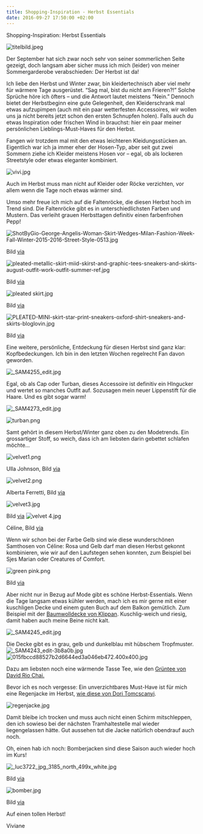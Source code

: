 ```yaml
---
title: Shopping-Inspiration - Herbst Essentials
date: 2016-09-27 17:50:00 +02:00
---
```


Shopping-Inspiration: Herbst Essentials 

![titelbild.jpeg](/uploads/titelbild.jpeg)

Der September hat sich zwar noch sehr von seiner sommerlichen Seite gezeigt, doch langsam aber sicher muss ich mich (leider) von meiner Sommergarderobe verabschieden: Der Herbst ist da!

Ich liebe den Herbst und Winter zwar, bin kleidertechnisch aber viel mehr für wärmere Tage ausgerüstet. “Sag mal, bist du nicht am Frieren?!” Solche Sprüche höre ich öfters – und die Antwort lautet meistens “Nein.” Dennoch bietet der Herbstbeginn eine gute Gelegenheit, den Kleiderschrank mal etwas aufzupimpen (auch mit ein paar wetterfesten Accessoires, wir wollen uns ja nicht bereits jetzt schon den ersten Schnupfen holen). Falls auch du etwas Inspiration oder frischen Wind in brauchst: hier ein paar meiner persönlichen Lieblings-Must-Haves für den Herbst.

Fangen wir trotzdem mal mit den etwas leichteren Kleidungsstücken an. Eigentlich war ich ja immer eher der Hosen-Typ, aber seit gut zwei Sommern ziehe ich Kleider meistens Hosen vor – egal, ob als lockeren Streetstyle oder etwas eleganter kombiniert. 

![vivi.jpg](/uploads/vivi.jpg)

Auch im Herbst muss man nicht auf Kleider oder Röcke verzichten, vor allem wenn die Tage noch etwas wärmer sind. 



Umso mehr freue ich mich auf die Faltenröcke, die diesen Herbst hoch im Trend sind. Die Faltenröcke gibt es in unterschiedlichsten Farben und Mustern. Das verleiht grauen Herbsttagen definitiv einen farbenfrohen Pepp!

![ShotByGio-George-Angelis-Woman-Skirt-Wedges-Milan-Fashion-Week-Fall-Winter-2015-2016-Street-Style-0513.jpg](/uploads/ShotByGio-George-Angelis-Woman-Skirt-Wedges-Milan-Fashion-Week-Fall-Winter-2015-2016-Street-Style-0513.jpg)

Bild [via](http://shotbygio.com/tag/mfw-fallwinter-20152016-street-style/page/3/) 


![pleated-metallic-skirt-miid-skirst-and-graphic-tees-sneakers-and-skirts-august-outfit-work-outfit-summer-ref.jpg](/uploads/pleated-metallic-skirt-miid-skirst-and-graphic-tees-sneakers-and-skirts-august-outfit-work-outfit-summer-ref.jpg)


Bild [via](http://www.closetfulofclothes.com/how-to-wear-pleated-skirts/)

![pleated skirt.jpg](/uploads/pleated%20skirt.jpg)

Bild [via](https://www.pinterest.com/pin/344525440223122014/)

![PLEATED-MINI-skirt-star-print-sneakers-oxford-shirt-sneakers-and-skirts-bloglovin.jpg](/uploads/PLEATED-MINI-skirt-star-print-sneakers-oxford-shirt-sneakers-and-skirts-bloglovin.jpg)

Bild [via](http://www.closetfulofclothes.com/how-to-wear-pleated-skirts/)

Eine weitere, persönliche, Entdeckung für diesen Herbst sind ganz klar: Kopfbedeckungen. Ich bin in den letzten Wochen regelrecht Fan davon geworden.

![_SAM4255_edit.jpg](/uploads/_SAM4255_edit.jpg)

Egal, ob als Cap oder Turban, dieses Accessoire ist definitiv ein HIngucker und wertet so manches Outfit auf. Sozusagen mein neuer Lippenstift für die Haare. Und es gibt sogar warm!


![_SAM4273_edit.jpg](/uploads/_SAM4273_edit.jpg)

![turban.png](/uploads/turban.png)

Samt gehört in diesem Herbst/Winter ganz oben zu den Modetrends. Ein grossartiger Stoff, so weich, dass ich am liebsten darin gebettet schlafen möchte… 

![velvet1.png](/uploads/velvet1.png)

Ulla Johnson, Bild [via](https://www.pinterest.com/source/ullajohnson.com)

![velvet2.png](/uploads/velvet2.png)

Alberta Ferretti, Bild [via](https://www.pinterest.com/livinglycom/) 

![velvet3.jpg](/uploads/velvet3.jpg)



Bild [via](https://www.pinterest.com/vogueparis/) 
![velvet 4.jpg](/uploads/velvet%204.jpg)

Céline, Bild [via](https://www.pinterest.com/source/celine.com)

Wenn wir schon bei der Farbe Gelb sind wie diese wunderschönen Samthosen von Céline: Rosa und Gelb darf man diesen Herbst gekonnt kombinieren, wie wir auf den Laufstegen sehen konnten, zum Beispiel bei Sjes Marian oder Creatures of Comfort. 

![green pink.png](/uploads/green%20pink.png)

Bild [via](http://www.ishawadhwa.com/2016/06/13/fall-trend-2016-yellow-dusty-pink/)

Aber nicht nur in Bezug auf Mode gibt es schöne Herbst-Essentials. Wenn die Tage langsam etwas kühler werden, mach ich es mir gerne mit einer kuschligen Decke und einem guten Buch auf dem Balkon gemütlich. Zum Beispiel mit der [Baumwolldecke von Klippan](https://siroop.ch/wohnen-haushalt/wohnzimmer/zierkissen-plaids/baumwolldecke-klippan-chenille-federn-680236?utm_source=smates&utm_medium=editorial&utm_campaign=smates_q416_vivi&utm_content=klippan). Kuschlig-weich und riesig, damit haben auch meine Beine nicht kalt.

![_SAM4245_edit.jpg](/uploads/_SAM4245_edit.jpg)

Die Decke gibt es in grau, gelb und dunkelblau mit hübschem Tropfmuster.
![_SAM4243_edit-3b8a0b.jpg](/uploads/_SAM4243_edit-3b8a0b.jpg)
![015fbccd88527b2d6644ed3a046eb472.400x400.jpg](/uploads/015fbccd88527b2d6644ed3a046eb472.400x400.jpg)



Dazu am liebsten noch eine wärmende Tasse Tee, wie den [Grüntee von David Rio Chai.](https://siroop.ch/lebensmittel-getraenke/fruehstueck-kaffee-tee/loser-tee/tortoise-green-tea-chai-398g-660557?utm_source=smates&utm_medium=editorial&utm_campaign=smates_q416_vivi&utm_content=chai) 


Bevor ich es noch vergesse: Ein unverzichtbares Must-Have ist für mich eine Regenjacke im Herbst, [wie diese von Dori Tomcscanyi](https://siroop.ch/mode-accessoires/damenmode/jacken/lasergeschnittene-regenjacke-342219?utm_source=smates&utm_medium=editorial&utm_campaign=smates_q416_vivi&utm_content=regenjacke). 

![regenjacke.jpg](/uploads/regenjacke.jpg)

Damit bleibe ich trocken und muss auch nicht einen Schirm mitschleppen, den ich sowieso bei der nächsten Tramhaltestelle mal wieder liegengelassen hätte. Gut aussehen tut die Jacke natürlich obendrauf auch noch.

Oh, einen hab ich noch: Bomberjacken sind diese Saison auch wieder hoch im Kurs! 

![_luc3722_jpg_3185_north_499x_white.jpg](/uploads/_luc3722_jpg_3185_north_499x_white.jpg)

Bild [via](http://en.vogue.fr/fashion/fashion-inspiration/diaporama/fall-winter-2016-2017-trend-bomber-jackets/26297#le-bomber-du-defile-philosophy-di-lorenzo-serafini-automne-hiver-2016-2017) 

![bomber.jpg](/uploads/bomber.jpg)

Bild [via](https://www.pinterest.com/voguemagazine/) 

Auf einen tollen Herbst!

Viviane
